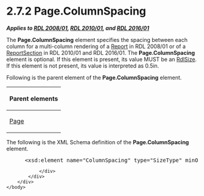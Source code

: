 <html dir="LTR" xmlns:mshelp="http://msdn.microsoft.com/mshelp" xmlns:ddue="http://ddue.schemas.microsoft.com/authoring/2003/5" xmlns:xlink="http://www.w3.org/1999/xlink" xmlns:tool="http://www.microsoft.com/tooltip">
    <head>
        <meta http-equiv="Content-Type" content="text/html; CHARSET=utf-8"></meta>
        <meta name="save" content="history"></meta>
        <title>2.7.2 Page.ColumnSpacing</title>
        <xml>
            <mshelp:toctitle title="2.7.2 Page.ColumnSpacing"></mshelp:toctitle>
            <mshelp:rltitle title="[MS-RDL]: Page.ColumnSpacing"></mshelp:rltitle>
            <mshelp:keyword index="A" term="b648281f-5fbb-44a5-ab0f-c86a92c68e4e"></mshelp:keyword>
            <mshelp:attr name="DCSext.ContentType" value="open specification"></mshelp:attr>
            <mshelp:attr name="AssetID" value="b648281f-5fbb-44a5-ab0f-c86a92c68e4e"></mshelp:attr>
            <mshelp:attr name="TopicType" value="kbRef"></mshelp:attr>
            <mshelp:attr name="DCSext.Title" value="[MS-RDL]: Page.ColumnSpacing" />
        </xml>
    </head>
    <body>
        <div id="header">
            <h1 class="heading">2.7.2 Page.ColumnSpacing</h1>
        </div>
        <div id="mainSection">
            <div id="mainBody">
                <div id="allHistory" class="saveHistory"></div>
                <div id="sectionSection0" class="section" name="collapseableSection">
                    

<p><b><i>Applies to </i></b><a href="1e855f94-4617-47e4-b89e-0856c6cb420f.htm"><b><i>RDL 2008/01</i></b></a><b><i>,
</i></b><a href="3428e690-a348-4ec7-8a6a-8efb42d2cdee.htm"><b><i>RDL 2010/01</i></b></a><b><i>,
and </i></b><a href="52ce3983-2bfc-4e72-9359-42aaf5fe4509.htm"><b><i>RDL 2016/01</i></b></a></p>

<p>The <b>Page.ColumnSpacing</b> element specifies the spacing
between each column for a multi-column rendering of a <a href="6bbaafec-020b-406c-b4e7-5e4318b616cb.htm">Report</a> in RDL 2008/01
or of a <a href="96c3d25f-d8ce-4fe4-ab03-592edaa4a1da.htm">ReportSection</a>
in RDL 2010/01 and RDL 2016/01. The <b>Page.ColumnSpacing</b> element
is optional. If this element is present, its value MUST be an <a href="b40c092e-4fe5-4f7b-a0bf-c98df1361c90.htm">RdlSize</a>. If this element
is not present, its value is interpreted as 0.5in.</p>

<p>Following is the parent element of the <b>Page.ColumnSpacing</b>
element.</p>

<table>
 <thead>
  <tr>
   <th>
   <p>Parent elements</p>
   </th>
  </tr>
 </thead>
 <tr>
  <td>
  <p><a href="b5e525d5-00d6-4e1a-8813-55f327da6b4c.htm">Page</a></p>
  </td>
 </tr>
</table>

<p>The following is the XML Schema definition of the <b>Page.ColumnSpacing</b>
element.</p>

<dl>
<dd>
<div><pre> &lt;xsd:element name=&quot;ColumnSpacing&quot; type=&quot;SizeType&quot; minOccurs=&quot;0&quot; /&gt;
</pre></div>
</dd></dl>


                </div>
            </div>
        </div>
    </body>
</html>